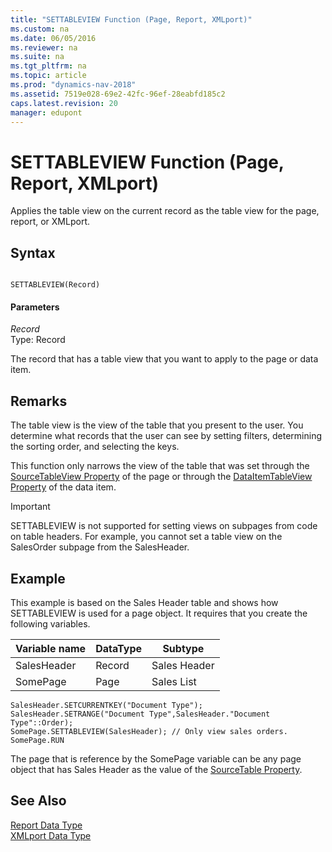 ```yaml
---
title: "SETTABLEVIEW Function (Page, Report, XMLport)"
ms.custom: na
ms.date: 06/05/2016
ms.reviewer: na
ms.suite: na
ms.tgt_pltfrm: na
ms.topic: article
ms.prod: "dynamics-nav-2018"
ms.assetid: 7519e028-69e2-42fc-96ef-28eabfd185c2
caps.latest.revision: 20
manager: edupont
---
```

# SETTABLEVIEW Function (Page, Report, XMLport)
Applies the table view on the current record as the table view for the page, report, or XMLport.  
  
## Syntax  
  
```  
  
SETTABLEVIEW(Record)  
```  
  
#### Parameters  
 *Record*  
 Type: Record  
  
 The record that has a table view that you want to apply to the page or data item.  
  
## Remarks  
 The table view is the view of the table that you present to the user. You determine what records that the user can see by setting filters, determining the sorting order, and selecting the keys.  
  
 This function only narrows the view of the table that was set through the [SourceTableView Property](SourceTableView-Property.md) of the page or through the [DataItemTableView Property](DataItemTableView-Property.md) of the data item.  
  
> [!IMPORTANT]  
>  SETTABLEVIEW is not supported for setting views on subpages from code on table headers. For example, you cannot set a table view on the SalesOrder subpage from the SalesHeader.  
  
## Example  
 This example is based on the Sales Header table and shows how SETTABLEVIEW is used for a page object. It requires that you create the following variables.  
  
|Variable name|DataType|Subtype|  
|-------------------|--------------|-------------|  
|SalesHeader|Record|Sales Header|  
|SomePage|Page|Sales List|  
  
```  
SalesHeader.SETCURRENTKEY("Document Type");  
SalesHeader.SETRANGE("Document Type",SalesHeader."Document Type"::Order);  
SomePage.SETTABLEVIEW(SalesHeader); // Only view sales orders.  
SomePage.RUN  
```  
  
 The page that is reference by the SomePage variable can be any page object that has Sales Header as the value of the [SourceTable Property](SourceTable-Property.md).  
  
## See Also  
 [Report Data Type](Report-Data-Type.md)   
 [XMLport Data Type](XMLport-Data-Type.md)